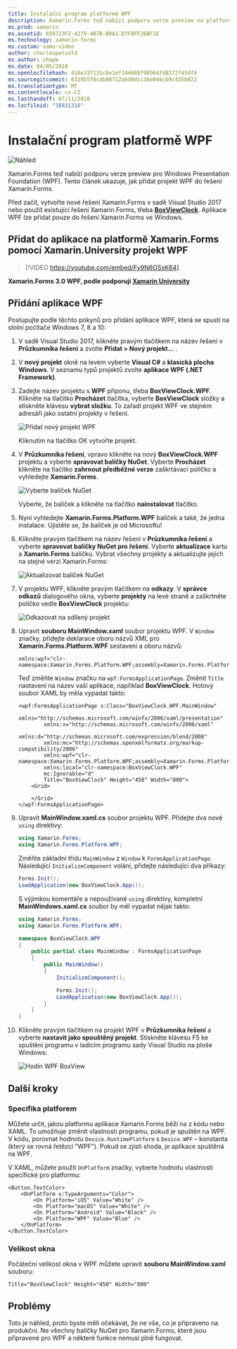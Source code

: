 ```yaml
---
title: Instalační program platformě WPF
description: Xamarin.Forms teď nabízí podporu verze preview na platformě WPF
ms.prod: xamarin
ms.assetid: 650723F2-4279-4B7B-B0A1-D7F8FF26BF1E
ms.technology: xamarin-forms
ms.custom: xamu-video
author: charlespetzold
ms.author: chape
ms.date: 04/05/2018
ms.openlocfilehash: 416e33f131c6e1ef144608f98964fd8372f454f8
ms.sourcegitcommit: 632955f8cdb80712abd8dcc30e046cb9c435b922
ms.translationtype: MT
ms.contentlocale: cs-CZ
ms.lasthandoff: 07/11/2018
ms.locfileid: "38831316"
---
```

# <a name="wpf-platform-setup"></a>Instalační program platformě WPF

![Náhled](~/media/shared/preview.png)

Xamarin.Forms teď nabízí podporu verze preview pro Windows Presentation Foundation (WPF). Tento článek ukazuje, jak přidat projekt WPF do řešení Xamarin.Forms.

Před začít, vytvořte nové řešení Xamarin.Forms v sadě Visual Studio 2017 nebo použít existující řešení Xamarin.Forms, třeba [ **BoxViewClock**](https://developer.xamarin.com/samples/xamarin-forms/BoxView/BoxViewClock/). Aplikace WPF lze přidat pouze do řešení Xamarin.Forms ve Windows.

## <a name="add-a-wpf-project-to-a-xamarinforms-app-with-xamarinuniversity"></a>Přidat do aplikace na platformě Xamarin.Forms pomocí Xamarin.University projekt WPF

> [!VIDEO https://youtube.com/embed/Fy9N6OSxK64]

**Xamarin.Forms 3.0 WPF, podle podporují [Xamarin University](https://university.xamarin.com/)**

## <a name="adding-a-wpf-app"></a>Přidání aplikace WPF

Postupujte podle těchto pokynů pro přidání aplikace WPF, která se spustí na stolní počítače Windows 7, 8 a 10:

1. V sadě Visual Studio 2017, klikněte pravým tlačítkem na název řešení v **Průzkumníka řešení** a zvolte **Přidat > Nový projekt...** .

2. V **nový projekt** okně na levém vyberte **Visual C#** a **klasická plocha Windows**. V seznamu typů projektů zvolte **aplikace WPF (.NET Framework)**. 

3. Zadejte název projektu s **WPF** příponu, třeba **BoxViewClock.WPF**. Klikněte na tlačítko **Procházet** tlačítka, vyberte **BoxViewClock** složky a stiskněte klávesu **vybrat složku**. To zařadí projekt WPF ve stejném adresáři jako ostatní projekty v řešení.

    ![Přidat nový projekt WPF](wpf-images/add-new-project.png "přidat nový projekt WPF")

    Kliknutím na tlačítko OK vytvořte projekt.

4. V **Průzkumníka řešení**, vpravo klikněte na nový **BoxViewClock.WPF** projektu a vyberte **spravovat balíčky NuGet**. Vyberte **Procházet** klikněte na tlačítko **zahrnout předběžné verze** zaškrtávací políčko a vyhledejte **Xamarin.Forms**.

    ![Vyberte balíček NuGet](wpf-images/select-nuget-package.png "vyberte balíček NuGet")

    Vyberte, že balíček a klikněte na tlačítko **nainstalovat** tlačítko.

5. Nyní vyhledejte **Xamarin.Forms.Platform.WPF** balíček a také, že jedna instalace. Ujistěte se, že balíček je od Microsoftu!

6. Klikněte pravým tlačítkem na název řešení v **Průzkumníka řešení** a vyberte **spravovat balíčky NuGet pro řešení**. Vyberte **aktualizace** kartu a **Xamarin.Forms** balíčku. Vybrat všechny projekty a aktualizujte jejich na stejné verzi Xamarin.Forms:

    ![Aktualizovat balíček NuGet](wpf-images/update-nuget-package.png "aktualizovat balíček NuGet") 

7. V projektu WPF, klikněte pravým tlačítkem na **odkazy**. V **správce odkazů** dialogového okna, vyberte **projekty** na levé straně a zaškrtněte políčko vedle **BoxViewClock** projektu:

    ![Odkazovat na sdílený projekt](wpf-images/reference-shared-project.png "odkazovat na sdílený projekt")

8. Upravit **souboru MainWindow.xaml** soubor projektu WPF. V `Window` značky, přidejte deklarace oboru názvů XML pro **Xamarin.Forms.Platform.WPF** sestavení a oboru názvů:

    ```xaml
    xmlns:wpf="clr-namespace:Xamarin.Forms.Platform.WPF;assembly=Xamarin.Forms.Platform.WPF"
    ```

    Teď změňte `Window` značku na `wpf:FormsApplicationPage`. Změnit `Title` nastavení na název vaší aplikace, například **BoxViewClock**. Hotový soubor XAML by měla vypadat takto:

    ```xaml
    <wpf:FormsApplicationPage x:Class="BoxViewClock.WPF.MainWindow"
            xmlns="http://schemas.microsoft.com/winfx/2006/xaml/presentation"
            xmlns:x="http://schemas.microsoft.com/winfx/2006/xaml"
            xmlns:d="http://schemas.microsoft.com/expression/blend/2008"
            xmlns:mc="http://schemas.openxmlformats.org/markup-compatibility/2006"
            xmlns:wpf="clr-namespace:Xamarin.Forms.Platform.WPF;assembly=Xamarin.Forms.Platform.WPF"
            xmlns:local="clr-namespace:BoxViewClock.WPF"
            mc:Ignorable="d"
            Title="BoxViewClock" Height="450" Width="800">
        <Grid>
        
        </Grid>
    </wpf:FormsApplicationPage>
    ```

9. Upravit **MainWindow.xaml.cs** soubor projektu WPF. Přidejte dva nové `using` direktivy:

    ```csharp
    using Xamarin.Forms;
    using Xamarin.Forms.Platform.WPF;
    ```

    Změňte základní třídu `MainWindow` z `Window` k `FormsApplicationPage`. Následující `InitializeComponent` volání, přidejte následující dva příkazy:

    ```csharp
    Forms.Init();
    LoadApplication(new BoxViewClock.App());
    ```
    
    S výjimkou komentáře a nepoužívané `using` direktivy, kompletní **MainWindows.xaml.cs** soubor by měl vypadat nějak takto:

    ```csharp
    using Xamarin.Forms;
    using Xamarin.Forms.Platform.WPF;

    namespace BoxViewClock.WPF
    {
        public partial class MainWindow : FormsApplicationPage
        {
            public MainWindow()
            {
                InitializeComponent();

                Forms.Init();
                LoadApplication(new BoxViewClock.App());
            }
        }
    }
    ```

10. Klikněte pravým tlačítkem na projekt WPF v **Průzkumníka řešení** a vyberte **nastavit jako spouštěný projekt**. Stiskněte klávesu F5 ke spuštění programu v ladicím programu sady Visual Studio na ploše Windows:

    ![Hodin WPF BoxView](wpf-images/wpf-boxviewclock.png "BoxView hodin WPF" )

## <a name="next-steps"></a>Další kroky

### <a name="platform-specifics"></a>Specifika platforem

Můžete určit, jakou platformu aplikace Xamarin.Forms běží na z kódu nebo XAML. To umožňuje změnit vlastnosti programu, pokud je spuštěn na WPF. V kódu, porovnat hodnotu `Device.RuntimePlatform` s `Device.WPF` – konstanta (který se rovná řetězci "WPF"). Pokud se zjistí shoda, je aplikace spuštěná na WPF.

V XAML, můžete použít `OnPlatform` značky, vyberte hodnotu vlastnosti specifické pro platformu:

```xaml
<Button.TextColor>
    <OnPlatform x:TypeArguments="Color">
        <On Platform="iOS" Value="White" />
        <On Platform="macOS" Value="White" />
        <On Platform="Android" Value="Black" />
        <On Platform="WPF" Value="Blue" />
    </OnPlatform>
</Button.TextColor>
```

### <a name="window-size"></a>Velikost okna

Počáteční velikost okna v WPF můžete upravit **souboru MainWindow.xaml** souboru:

```xaml
Title="BoxViewClock" Height="450" Width="800"
```

## <a name="issues"></a>Problémy

Toto je náhled, proto byste měli očekávat, že ne vše, co je připraveno na produkční. Ne všechny balíčky NuGet pro Xamarin.Forms, které jsou připravené pro WPF a některé funkce nemusí plně fungovat.

